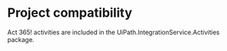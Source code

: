 ﻿# Project compatibility

Act 365! activities are included in the
                UiPath.IntegrationService.Activities package.




|  |
| ---
